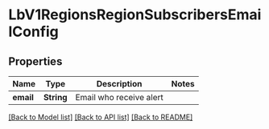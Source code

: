 # LbV1RegionsRegionSubscribersEmailConfig

## Properties

Name | Type | Description | Notes
------------ | ------------- | ------------- | -------------
**email** | **String** | Email who receive alert | 

[[Back to Model list]](../README.md#documentation-for-models) [[Back to API list]](../README.md#documentation-for-api-endpoints) [[Back to README]](../README.md)


